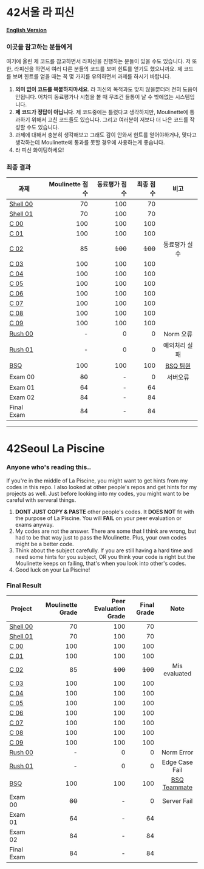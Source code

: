 # 42서울 라 피신

#### [English Version](#42seoul-la-piscine)


### 이곳을 참고하는 분들에게

여기에 올린 제 코드를 참고하면서 라피신을 진행하는 분들이 있을 수도 있습니다.
저 또한, 라피신을 하면서 여러 다른 분들의 코드를 보며 힌트를 얻기도 했으니까요.
제 코드를 보며 힌트를 얻을 때는 꼭 몇 가지를 유의하면서 과제를 하시기 바랍니다.

1. **의미 없이 코드를 복붙하지마세요**. 라 피신의 목적과도 맞지 않을뿐더러 전혀 도움이 안됩니다. 어차피 동료평가나 시험을 볼 때 무조건 들통이 날 수 밖에없는 시스템입니다.
2. **제 코드가 정답이 아닙니다**. 제 코드중에는 틀렸다고 생각하지만, Moulinette에 통과하기 위해서 고친 코드들도 있습니다. 그리고 여러분이 저보다 더 나은 코드를 작성할 수도 있습니다.
3. 과제에 대해서 충분히 생각해보고 그래도 감이 안와서 힌트를 얻어야하거나, 맞다고 생각하는데 Moulinette에 통과를 못할 경우에 사용하는게 좋습니다.
4. 라 피신 화이팅하세요!

### 최종 결과

| 과제 | Moulinette 점수 | 동료평가 점수 | 최종 점수 | 비고 |
|------|----------------:|--------------:|----------:|:---------:|
|[Shell 00](https://github.com/therealjamesjung/42Codes/tree/master/Shell_00)| 70 | 100 | 70 | |
|[Shell 01](https://github.com/therealjamesjung/42Codes/tree/master/Shell_01)| 70 | 100 | 70 | |
|[C 00](https://github.com/therealjamesjung/42Codes/tree/master/C_00)| 100 | 100 | 100 | |
|[C 01](https://github.com/therealjamesjung/42Codes/tree/master/C_01)| 100 | 100 | 100 | |
|[C 02](https://github.com/therealjamesjung/42Codes/tree/master/C_02)| 85 | ~~100~~ | ~~100~~ | 동료평가 실수 |
|[C 03](https://github.com/therealjamesjung/42Codes/tree/master/C_03)| 100 | 100 | 100 | |
|[C 04](https://github.com/therealjamesjung/42Codes/tree/master/C_04)| 100 | 100 | 100 | |
|[C 05](https://github.com/therealjamesjung/42Codes/tree/master/C_05)| 100 | 100 | 100 | |
|[C 06](https://github.com/therealjamesjung/42Codes/tree/master/C_06)| 100 | 100 | 100 | |
|[C 07](https://github.com/therealjamesjung/42Codes/tree/master/C_07)| 100 | 100 | 100 | |
|[C 08](https://github.com/therealjamesjung/42Codes/tree/master/C_08)| 100 | 100 | 100 | |
|[C 09](https://github.com/therealjamesjung/42Codes/tree/master/C_09)| 100 | 100 | 100 | |
|[Rush 00](https://github.com/therealjamesjung/42Codes/tree/master/Rush_00)| - | 0 | 0 | Norm 오류 |
|[Rush 01](https://github.com/therealjamesjung/42Codes/tree/master/Rush_01)| - | 0 | 0 | 예외처리 실패 |
|[BSQ](https://github.com/therealjamesjung/42Codes/tree/master/BSQ)| 100 | 100 | 100 |[BSQ 팀원](https://github.com/dongho108)|
|Exam 00| ~~80~~ | - | 0 | 서버오류 |
|Exam 01| 64 | - | 64 | |
|Exam 02| 84 | - | 84 | |
|Final Exam| 84 | - | 84 | |

---

# 42Seoul La Piscine

### Anyone who's reading this..

If you're in the middle of La Piscine, you might want to get hints from my codes in this repo.
I also looked at other people's repos and get hints for my projects as well.
Just before looking into my codes, you might want to be careful with serveral things.

1. **DONT JUST COPY & PASTE** other people's codes. It **DOES NOT** fit with the purpose of La Piscine. You will **FAIL** on your peer evaluation or exams anyway.
2. My codes are not the answer. There are some that I think are wrong, but had to be that way just to pass the Moulinette. Plus, your own codes might be a better code.
3. Think about the subject carefully. If you are still having a hard time and need some hints for you subject, OR you think your code is right but the Moulinette keeps on failing, that's when you look into other's codes.
4. Good luck on your La Piscine!

### Final Result

| Project | Moulinette Grade | Peer Evaluation Grade | Final Grade | Note |
|------|----------------:|--------------:|----------:|:---------:|
|[Shell 00](https://github.com/therealjamesjung/42Codes/tree/master/Shell_00)| 70 | 100 | 70 | |
|[Shell 01](https://github.com/therealjamesjung/42Codes/tree/master/Shell_01)| 70 | 100 | 70 | |
|[C 00](https://github.com/therealjamesjung/42Codes/tree/master/C_00)| 100 | 100 | 100 | |
|[C 01](https://github.com/therealjamesjung/42Codes/tree/master/C_01)| 100 | 100 | 100 | |
|[C 02](https://github.com/therealjamesjung/42Codes/tree/master/C_02)| 85 | ~~100~~ | ~~100~~ | Mis evaluated |
|[C 03](https://github.com/therealjamesjung/42Codes/tree/master/C_03)| 100 | 100 | 100 | |
|[C 04](https://github.com/therealjamesjung/42Codes/tree/master/C_04)| 100 | 100 | 100 | |
|[C 05](https://github.com/therealjamesjung/42Codes/tree/master/C_05)| 100 | 100 | 100 | |
|[C 06](https://github.com/therealjamesjung/42Codes/tree/master/C_06)| 100 | 100 | 100 | |
|[C 07](https://github.com/therealjamesjung/42Codes/tree/master/C_07)| 100 | 100 | 100 | |
|[C 08](https://github.com/therealjamesjung/42Codes/tree/master/C_08)| 100 | 100 | 100 | |
|[C 09](https://github.com/therealjamesjung/42Codes/tree/master/C_09)| 100 | 100 | 100 | |
|[Rush 00](https://github.com/therealjamesjung/42Codes/tree/master/Rush_00)| - | 0 | 0 | Norm Error |
|[Rush 01](https://github.com/therealjamesjung/42Codes/tree/master/Rush_01)| - | 0 | 0 | Edge Case Fail |
|[BSQ](https://github.com/therealjamesjung/42Codes/tree/master/BSQ)| 100 | 100 | 100 |[BSQ Teammate](https://github.com/dongho108)|
|Exam 00| ~~80~~ | - | 0 | Server Fail |
|Exam 01| 64 | - | 64 | |
|Exam 02| 84 | - | 84 | |
|Final Exam| 84 | - | 84 | |

